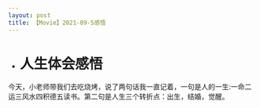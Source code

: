 ```yaml
---
layout: post
title: 【Movie】2021-09-5感悟
---
```


- # 人生体会感悟

今天，小老师带我们去吃烧烤，说了两句话我一直记着，一句是人的一生:一命二运三风水四积德五读书。第二句是人生三个转折点：出生，结婚，觉醒。